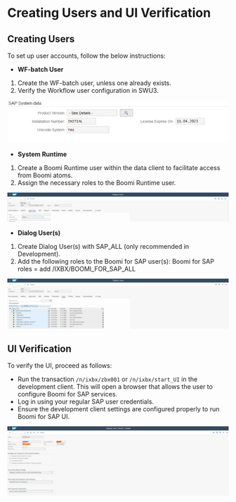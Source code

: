# Creating Users and UI Verification

<head>
  <meta name="guidename" content="Boomi for SAP"/>
  <meta name="context" content="GUID-65986967-23be-4ab9-9dd5-e38ebd30fdf0"/>
</head>

## Creating Users

To set up user accounts, follow the below instructions:

- **WF-batch User**

1. Create the WF-batch user, unless one already exists.
2. Verify the Workflow user configuration in SWU3.

![](./Images/img-sap_system_data.png) 

- **System Runtime**

1. Create a Boomi Runtime user within the data client to facilitate access from Boomi atoms. 
2. Assign the necessary roles to the Boomi Runtime user.

![](./Images/img-sap-runtime_user.png)

- **Dialog User(s)**

1. Create Dialog User(s) with SAP_ALL (only recommended in Development).
2. Add the following roles to the Boomi for SAP user(s):
Boomi for SAP roles = add /IXBX/BOOMI_FOR_SAP_ALL

![](./Images/img-sap-dialog_user.png)

## UI Verification

To verify the UI, proceed as follows: 
- Run the transaction ```/n/ixbx/zbx001``` or ```/n/ixbx/start_UI``` in the development client. This will open a browser that allows the user to configure Boomi for SAP services. 
- Log in using your regular SAP user credentials. 
- Ensure the development client settings are configured properly to run Boomi for SAP UI.

![](./Images/img-sap-UI_verification.png)

